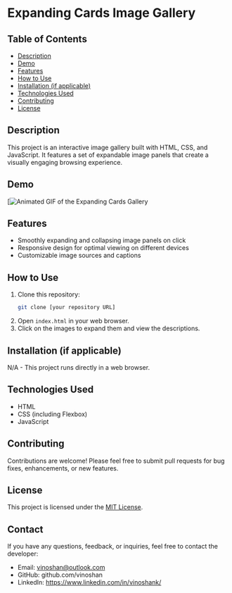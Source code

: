 # Expanding Cards Image Gallery

## Table of Contents

- [Description](#description)
- [Demo](#demo)
- [Features](#features)
- [How to Use](#how-to-use)
- [Installation (if applicable)](#installation)
- [Technologies Used](#technologies-used)
- [Contributing](#contributing)
- [License](#license)

## Description

This project is an interactive image gallery built with HTML, CSS, and JavaScript. It features a set of expandable image panels that create a visually engaging browsing experience.

## Demo

[![Animated GIF of the Expanding Cards Gallery](./assets/demo.gif)

## Features

- Smoothly expanding and collapsing image panels on click
- Responsive design for optimal viewing on different devices
- Customizable image sources and captions

## How to Use

1. Clone this repository:
   ```bash
   git clone [your repository URL]
   ```
2. Open `index.html` in your web browser.
3. Click on the images to expand them and view the descriptions.

## Installation (if applicable)

N/A - This project runs directly in a web browser.

## Technologies Used

- HTML
- CSS (including Flexbox)
- JavaScript

## Contributing

Contributions are welcome! Please feel free to submit pull requests for bug fixes, enhancements, or new features.

## License

This project is licensed under the [MIT License](LICENSE).

## Contact

If you have any questions, feedback, or inquiries, feel free to contact the developer:

- Email: vinoshan@outlook.com
- GitHub: github.com/vinoshan
- LinkedIn: https://www.linkedin.com/in/vinoshank/
